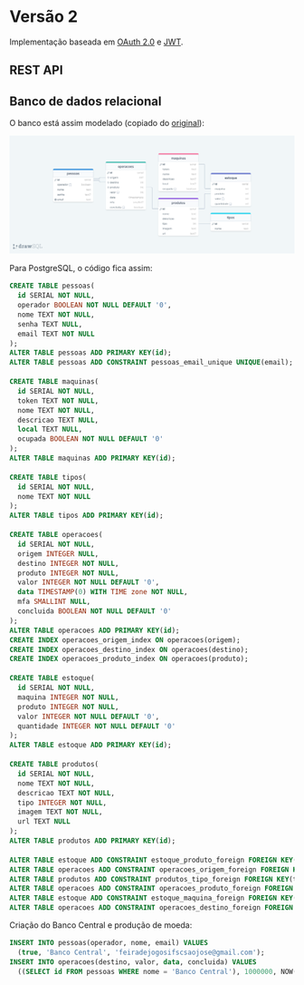# Versão 2

Implementação baseada em [OAuth 2.0](https://datatracker.ietf.org/doc/html/rfc6749) e [JWT](https://datatracker.ietf.org/doc/html/rfc7519).

## REST API

## Banco de dados relacional

O banco está assim modelado (copiado do [original](https://drawsql.app/teams/feira-de-jogos/diagrams/feira-de-jogos-v2)):

![Modelagem do banco de dados, versão 2.](imagens/feira-de-jogos-v2.png)

Para PostgreSQL, o código fica assim:

```sql
CREATE TABLE pessoas(
  id SERIAL NOT NULL,
  operador BOOLEAN NOT NULL DEFAULT '0',
  nome TEXT NOT NULL,
  senha TEXT NULL,
  email TEXT NOT NULL
);
ALTER TABLE pessoas ADD PRIMARY KEY(id);
ALTER TABLE pessoas ADD CONSTRAINT pessoas_email_unique UNIQUE(email);

CREATE TABLE maquinas(
  id SERIAL NOT NULL,
  token TEXT NOT NULL,
  nome TEXT NOT NULL,
  descricao TEXT NULL,
  local TEXT NULL,
  ocupada BOOLEAN NOT NULL DEFAULT '0'
);
ALTER TABLE maquinas ADD PRIMARY KEY(id);

CREATE TABLE tipos(
  id SERIAL NOT NULL,
  nome TEXT NOT NULL
);
ALTER TABLE tipos ADD PRIMARY KEY(id);

CREATE TABLE operacoes(
  id SERIAL NOT NULL,
  origem INTEGER NULL,
  destino INTEGER NOT NULL,
  produto INTEGER NOT NULL,
  valor INTEGER NOT NULL DEFAULT '0',
  data TIMESTAMP(0) WITH TIME zone NOT NULL,
  mfa SMALLINT NULL,
  concluida BOOLEAN NOT NULL DEFAULT '0'
);
ALTER TABLE operacoes ADD PRIMARY KEY(id);
CREATE INDEX operacoes_origem_index ON operacoes(origem);
CREATE INDEX operacoes_destino_index ON operacoes(destino);
CREATE INDEX operacoes_produto_index ON operacoes(produto);

CREATE TABLE estoque(
  id SERIAL NOT NULL,
  maquina INTEGER NOT NULL,
  produto INTEGER NOT NULL,
  valor INTEGER NOT NULL DEFAULT '0',
  quantidade INTEGER NOT NULL DEFAULT '0'
);
ALTER TABLE estoque ADD PRIMARY KEY(id);

CREATE TABLE produtos(
  id SERIAL NOT NULL,
  nome TEXT NOT NULL,
  descricao TEXT NOT NULL,
  tipo INTEGER NOT NULL,
  imagem TEXT NOT NULL,
  url TEXT NULL
);
ALTER TABLE produtos ADD PRIMARY KEY(id);

ALTER TABLE estoque ADD CONSTRAINT estoque_produto_foreign FOREIGN KEY(produto) REFERENCES produtos(id);
ALTER TABLE operacoes ADD CONSTRAINT operacoes_origem_foreign FOREIGN KEY(origem) REFERENCES pessoas(id);
ALTER TABLE produtos ADD CONSTRAINT produtos_tipo_foreign FOREIGN KEY(tipo) REFERENCES tipos(id);
ALTER TABLE operacoes ADD CONSTRAINT operacoes_produto_foreign FOREIGN KEY(produto) REFERENCES produtos(id);
ALTER TABLE estoque ADD CONSTRAINT estoque_maquina_foreign FOREIGN KEY(maquina) REFERENCES maquinas(id);
ALTER TABLE operacoes ADD CONSTRAINT operacoes_destino_foreign FOREIGN KEY(destino) REFERENCES pessoas(id);
```

Criação do Banco Central e produção de moeda:

```sql
INSERT INTO pessoas(operador, nome, email) VALUES
  (true, 'Banco Central', 'feiradejogosifscsaojose@gmail.com');
INSERT INTO operacoes(destino, valor, data, concluida) VALUES
  ((SELECT id FROM pessoas WHERE nome = 'Banco Central'), 1000000, NOW(), true);
```
